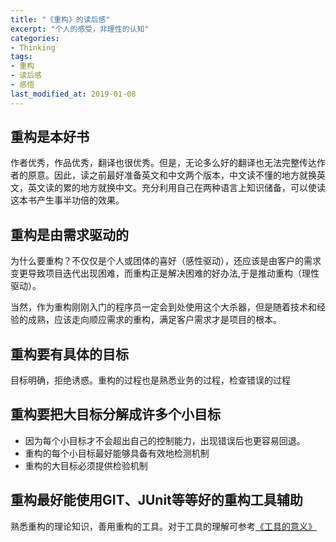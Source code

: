 ```yaml
---
title: "《重构》的读后感"
excerpt: "个人的感受，非理性的认知"
categories:
- Thinking
tags:
- 重构
- 读后感
- 感悟
last_modified_at: 2019-01-08
---
```


## 重构是本好书
作者优秀，作品优秀，翻译也很优秀。但是，无论多么好的翻译也无法完整传达作者的原意。因此，读之前最好准备英文和中文两个版本，中文读不懂的地方就换英文，英文读的累的地方就换中文。充分利用自己在两种语言上知识储备，可以使读这本书产生事半功倍的效果。

## 重构是由需求驱动的
为什么要重构？不仅仅是个人或团体的喜好（感性驱动），还应该是由客户的需求变更导致项目迭代出现困难，而重构正是解决困难的好办法,于是推动重构（理性驱动）。

当然，作为重构刚刚入门的程序员一定会到处使用这个大杀器，但是随着技术和经验的成熟，应该走向顺应需求的重构，满足客户需求才是项目的根本。

## 重构要有具体的目标

目标明确，拒绝诱惑。重构的过程也是熟悉业务的过程，检查错误的过程

## 重构要把大目标分解成许多个小目标
* 因为每个小目标才不会超出自己的控制能力，出现错误后也更容易回退。
* 重构的每个小目标最好能够具备有效地检测机制
* 重构的大目标必须提供检验机制

## 重构最好能使用GIT、JUnit等等好的重构工具辅助
熟悉重构的理论知识，善用重构的工具。对于工具的理解可参考[《工具的意义》](https://zhuyuanxiang.github.io/thinking/%E5%B7%A5%E5%85%B7%E7%9A%84%E6%84%8F%E4%B9%89/)